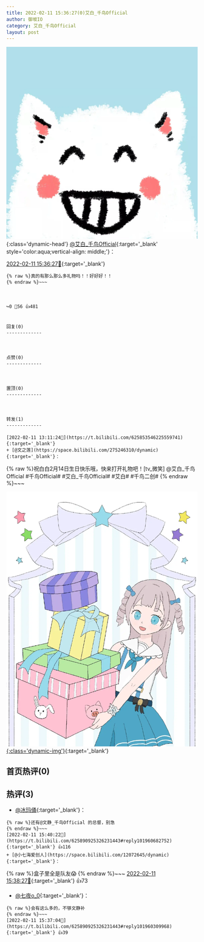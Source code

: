 ```yaml
---
title: 2022-02-11 15:36:27(0)艾白_千鸟Official
author: 御坂IO
category: 艾白_千鸟Official
layout: post
---
```


![img](/images/9ae8b9445fd0665cc014d9080156a45271be73c6.jpg){:class='dynamic-head'}
[@艾白_千鸟Official](https://space.bilibili.com/334537711/dynamic){:target='_blank' style='color:aqua;vertical-align: middle;'}：

[2022-02-11 15:36:27🔗](https://t.bilibili.com/625890925326231443){:target='_blank'}

~~~
{% raw %}真的有那么那么多礼物吗！！好好好！！
{% endraw %}~~~



↪️0 💬56 👍481


回复(0)
-------------



点赞(0)
-------------



置顶(0)
-------------



转发(1)
-------------

[2022-02-11 13:11:24🔗](https://t.bilibili.com/625853546225559741){:target='_blank'}
+ [@文之莲](https://space.bilibili.com/275246310/dynamic){:target='_blank'}：
~~~
{% raw %}祝白白2月14日生日快乐哦，快来打开礼物吧！[tv_微笑]
@艾白_千鸟Official 
#千鸟Official# #艾白_千鸟Official# #艾白#
#千鸟二创#
{% endraw %}~~~


[![img](/images/d233b6a2e620f05eb70d791b3b02ce79a6b0b519.jpg){:class='dynamic-img'}](/images/d233b6a2e620f05eb70d791b3b02ce79a6b0b519.jpg){:target='_blank'}




首页热评(0)
-------------



热评(3)
-------------

+ [@冰玛俑](https://space.bilibili.com/86348482/dynamic){:target='_blank'}：
~~~
{% raw %}还有@文静_千鸟Official 的总督，别急
{% endraw %}~~~
[2022-02-11 15:40:22🔗](https://t.bilibili.com/625890925326231443#reply101960682752){:target='_blank'} 👍116
+ [@小七海爱创人](https://space.bilibili.com/12072645/dynamic){:target='_blank'}：
~~~
{% raw %}盒子里全是队友😱
{% endraw %}~~~
[2022-02-11 15:38:27🔗](https://t.bilibili.com/625890925326231443#reply101960585216){:target='_blank'} 👍73
+ [@七夜o_0](https://space.bilibili.com/10001276/dynamic){:target='_blank'}：
~~~
{% raw %}会有这么多的，不够文静补
{% endraw %}~~~
[2022-02-11 15:37:04🔗](https://t.bilibili.com/625890925326231443#reply101960309968){:target='_blank'} 👍39


